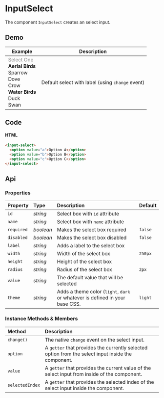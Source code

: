 # InputSelect

The component `InputSelect` creates an select input.

## Demo

<table class="example">
  <thead>
    <tr>
      <th>Example</th>
      <th>Description</th>
    </tr>
  </thead>
  <tbody>
    <tr>
      <td>
        <input-select label="Type of Bird" id="options-example-1">
          <option value="none" selected disabled>Select One</option>
          <optgroup label="Aerial Birds">
            <option value="sparrow">Sparrow</option>
            <option value="dove">Dove</option>
            <option value="crow">Crow</option>
          </optgroup>
          <optgroup label="Water Birds">
            <option value="duck">Duck</option>
            <option value="swan">Swan</option>
          </optgroup>
        </input-select>
      </td>
      <td>
        <span id="select-example-tooltip-1">Default select with label (using <code>change</code> event)</span>
      </td>
    </tr>
  </tbody>
</table>

## Code

#### HTML

```html
<input-select>
  <option value="a">Option A</option>
  <option value="b">Option B</option>
  <option value="c">Option C</option>
</input-select>
```

## Api

### Properties

| Property | Type | Description | Default |
| :--- | :--- | :--- | :--- |
| `id` | *string* | Select box with `id` attribute | |
| `name` | *string* | Select box with `name` attribute | |
| `required` | *boolean* | Makes the select box required | `false` |
| `disabled` | *boolean* | Makes the select box disabled | `false` |
| `label` | *string* | Adds a label to the select box | |
| `width` | *string* | Width of the select box | `250px` |
| `height` | *string* | Height of the select box | |
| `radius` | *string* | Radius of the select box | `2px` |
| `value` | *string* | The default value that will be selected | |
| `theme` | *string* | Adds a theme color (`light`, `dark` or whatever is defined in your base CSS. | `light` |

### Instance Methods & Members

| Method | Description |
| :--- | :--- |
| `change()` | The native `change` event on the select input. |
| `option` | A `getter` that provides the currently selected option from the select input inside the component. |
| `value` | A `getter` that provides the current value of the select input from inside of the component. |
| `selectedIndex` | A `getter` that provides the selected index of the select input inside the component. |
